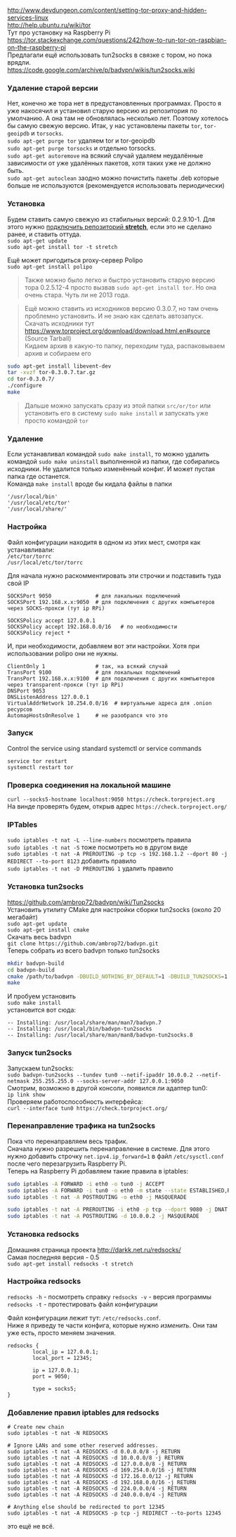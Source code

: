 http://www.devdungeon.com/content/setting-tor-proxy-and-hidden-services-linux  
http://help.ubuntu.ru/wiki/tor  
Тут про установку на Raspberry Pi  
https://tor.stackexchange.com/questions/242/how-to-run-tor-on-raspbian-on-the-raspberry-pi  
Предлагали ещё использовать tun2socks в связке с тором, но пока врядли.  
https://code.google.com/archive/p/badvpn/wikis/tun2socks.wiki

### Удаление старой версии
Нет, конечно же тора нет в предустановленных программах. Просто я уже накосячил и установил старую версию из репозитория по умолчанию. А она там не обновлялась несколько лет. Поэтому хотелось бы самую свежую версию.
Итак, у нас установлены пакеты `tor`, `tor-geoipdb` и `torsocks`.  
`sudo apt-get purge tor` удаляем tor и tor-geoipdb  
`sudo apt-get purge torsocks` и отдельно torsocks.  
`sudo apt-get autoremove` на всякий случай удаляем неудалённые зависимости от уже удалённых пакетов, хотя таких уже не должно быть.  
`sudo apt-get autoclean` заодно можно почистить пакеты .deb которые больше не используются (рекомендуется использовать периодически)  

### Установка
Будем ставить самую свежую из стабильных версий: 0.2.9.10-1. Для этого нужно [подключить репозиторий **stretch**](README.md#Добавление-репозитория-stretch), если это не сделано ранее, и ставить оттуда.  
`sudo apt-get update`  
`sudo apt-get install tor -t stretch`  

Ещё может пригодиться proxy-сервер Polipo  
`sudo apt-get install polipo`  

> Также можно было легко и быстро установить старую версию тора 0.2.5.12-4 просто вызвав `sudo apt-get install tor`. Но она очень стара. Чуть ли не 2013 года.

> Ещё можно ставить из исходников версию 0.3.0.7, но там очень проблемно установить. И не знаю как сделать автозапуск.  
> Скачать исходники тут https://www.torproject.org/download/download.html.en#source (Source Tarball)  
> Кидаем архив в какую-то папку, переходим туда, распаковываем архив и собираем его  
```bash
sudo apt-get install libevent-dev
tar -xvzf tor-0.3.0.7.tar.gz
cd tor-0.3.0.7/
./configure
make
```
> Дальше можно запускать сразу из этой папки `src/or/tor` или установить его в систему `sudo make install` и запускать уже просто командой `tor`

### Удаление
Если устанавливал командой `sudo make install`, то можно удалить командой `sudo make uninstall` выполненной из папки, где собирались исходники. Не удалится только изменённый конфиг. И может пустая папка где останется.  
Команда `make install` вроде бы кидала файлы в папки
```
'/usr/local/bin'
'/usr/local/etc/tor'
'/usr/local/share/'
```

### Настройка
Файл конфигурации находитя в одном из этих мест, смотря как устанавливали:  
`/etc/tor/torrc`  
`/usr/local/etc/tor/torrc`

Для начала нужно раскомментировать эти строчки и подставить туда свой IP
```
SOCKSPort 9050              # для лакальных подключений
SOCKSPort 192.168.x.x:9050  # для подключения с других компьютеров через SOCKS-прокси (тут ip RPi)

SOCKSPolicy accept 127.0.0.1
SOCKSPolicy accept 192.168.0.0/16   # по необходимости
SOCKSPolicy reject *
```
И, при необходимости, добавляем вот эти настройки. Хотя при использовании polipo они не нужны.
```
ClientOnly 1                # так, на всякий случай
TransPort 9100              # для локальных подключений
TransPort 192.168.x.x:9100  # для подключения с других компьютеров через transparent-прокси (тут ip RPi)
DNSPort 9053
DNSListenAddress 127.0.0.1
VirtualAddrNetwork 10.254.0.0/16  # виртуальные адреса для .onion ресурсов
AutomapHostsOnResolve 1     # не разобрался что это
```

### Запуск
Control the service using standard systemctl or service commands
```
service tor restart
systemctl restart tor
```

### Проверка соединения на локальной машине
`curl --socks5-hostname localhost:9050 https://check.torproject.org`  
На винде проверять будем, открыв адрес `https://check.torproject.org/`

### IPTables
`sudo iptables -t nat -L --line-numbers` посмотреть правила  
`sudo iptables -t nat -S` тоже посмотреть но в другом виде  
`sudo iptables -t nat -A PREROUTING -p tcp -s 192.168.1.2 --dport 80 -j REDIRECT --to-port 8123` добавить правило  
`sudo iptables -t nat -D PREROUTING 1` удалить правило  

### Установка tun2socks
https://github.com/ambrop72/badvpn/wiki/Tun2socks  
Установить утилиту CMake для настройки сборки tun2socks (около 20 мегабайт)  
`sudo apt-get update`  
`sudo apt-get install cmake`  
Скачать весь badvpn  
`git clone https://github.com/ambrop72/badvpn.git`  
Теперь собрать из всего badvpn только tun2socks  
```bash
mkdir badvpn-build
cd badvpn-build
cmake /path/to/badvpn -DBUILD_NOTHING_BY_DEFAULT=1 -DBUILD_TUN2SOCKS=1
make
```
И пробуем установить  
`sudo make install`  
установится вот сюда:  
```
-- Installing: /usr/local/share/man/man7/badvpn.7
-- Installing: /usr/local/bin/badvpn-tun2socks
-- Installing: /usr/local/share/man/man8/badvpn-tun2socks.8
```

### Запуск tun2socks
Запускаем tun2socks:  
`sudo badvpn-tun2socks --tundev tun0 --netif-ipaddr 10.0.0.2 --netif-netmask 255.255.255.0 --socks-server-addr 127.0.0.1:9050`  
Смотрим, возможно в другой консоли, появился ли адаптер tun0:  
`ip link show`  
Проверяем работоспособность интерфейса:  
`curl --interface tun0 https://check.torproject.org/`

### Перенаправление трафика на tun2socks
Пока что перенаправляем весь трафик.  
Сначала нужно разрешить перенаправление в системе. Для этого нужно добавить строчку `net.ipv4.ip_forward=1` в файл `/etc/sysctl.conf` после чего перезагрузить Raspberry Pi.  
Теперь на Raspberry Pi добавляем такие правила в iptables:
```bash
sudo iptables -A FORWARD -i eth0 -o tun0 -j ACCEPT
sudo iptables -A FORWARD -i tun0 -o eth0 -m state --state ESTABLISHED,RELATED -j ACCEPT
sudo iptables -t nat -A POSTROUTING -o eth0 -j MASQUERADE

sudo iptables -t nat -A PREROUTING -i eth0 -p tcp --dport 9080 -j DNAT --to-destination 10.0.0.2:80
sudo iptables -t nat -A POSTROUTING -d 10.0.0.2 -j MASQUERADE
```


### Установка redsocks
Домашняя страница проекта http://darkk.net.ru/redsocks/  
Самая последняя версия - 0.5  
`sudo apt-get install redsocks -t stretch`

### Настройка redsocks
`redsocks -h` - посмотреть справку
`redsocks -v` - версия программы
`redsocks -t` - протестировать файл конфигурации

Файл конфигурации лежит тут: `/etc/redsocks.conf`.  
Ниже я приведу те части конфига, которые нужно _изменить_. Они там уже есть, просто меняем значения.  
```
redsocks {
        local_ip = 127.0.0.1;
        local_port = 12345;

        ip = 127.0.0.1;
        port = 9050;

        type = socks5;
}
```

### Добавление правил iptables для redsocks
```
# Create new chain
sudo iptables -t nat -N REDSOCKS

# Ignore LANs and some other reserved addresses.
sudo iptables -t nat -A REDSOCKS -d 0.0.0.0/8 -j RETURN
sudo iptables -t nat -A REDSOCKS -d 10.0.0.0/8 -j RETURN
sudo iptables -t nat -A REDSOCKS -d 127.0.0.0/8 -j RETURN
sudo iptables -t nat -A REDSOCKS -d 169.254.0.0/16 -j RETURN
sudo iptables -t nat -A REDSOCKS -d 172.16.0.0/12 -j RETURN
sudo iptables -t nat -A REDSOCKS -d 192.168.0.0/16 -j RETURN
sudo iptables -t nat -A REDSOCKS -d 224.0.0.0/4 -j RETURN
sudo iptables -t nat -A REDSOCKS -d 240.0.0.0/4 -j RETURN

# Anything else should be redirected to port 12345
sudo iptables -t nat -A REDSOCKS -p tcp -j REDIRECT --to-ports 12345
```
это ещё не всё.
